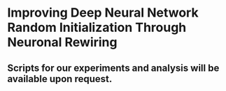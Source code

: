 # Improving Deep Neural Network Random Initialization Through Neuronal Rewiring

## Scripts for our experiments and analysis will be available upon request.


